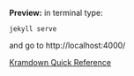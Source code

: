 **Preview:** in terminal type:
```
jekyll serve
```
and go to http://localhost:4000/

[Kramdown Quick Reference](https://kramdown.gettalong.org/quickref.html)